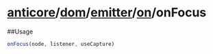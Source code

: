 # [anticore](../../../../../../#reference)/[dom](../../../#reference)/[emitter](../../#reference)/[on](../#reference)/<a name="reference">onFocus</a>

##Usage

```js
onFocus(node, listener, useCapture)
```